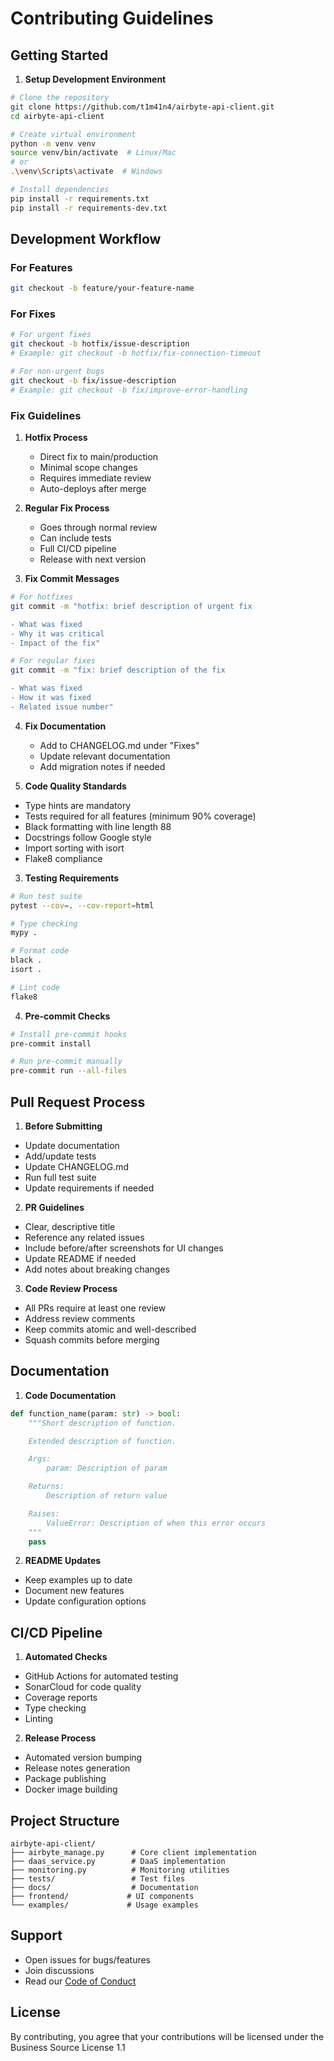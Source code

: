 # Contributing Guidelines

## Getting Started

1. **Setup Development Environment**
```bash
# Clone the repository
git clone https://github.com/t1m41n4/airbyte-api-client.git
cd airbyte-api-client

# Create virtual environment
python -m venv venv
source venv/bin/activate  # Linux/Mac
# or
.\venv\Scripts\activate  # Windows

# Install dependencies
pip install -r requirements.txt
pip install -r requirements-dev.txt
```

## Development Workflow

### For Features
```bash
git checkout -b feature/your-feature-name
```

### For Fixes
```bash
# For urgent fixes
git checkout -b hotfix/issue-description
# Example: git checkout -b hotfix/fix-connection-timeout

# For non-urgent bugs
git checkout -b fix/issue-description
# Example: git checkout -b fix/improve-error-handling
```

### Fix Guidelines
1. **Hotfix Process**
   - Direct fix to main/production
   - Minimal scope changes
   - Requires immediate review
   - Auto-deploys after merge

2. **Regular Fix Process**
   - Goes through normal review
   - Can include tests
   - Full CI/CD pipeline
   - Release with next version

3. **Fix Commit Messages**
```bash
# For hotfixes
git commit -m "hotfix: brief description of urgent fix

- What was fixed
- Why it was critical
- Impact of the fix"

# For regular fixes
git commit -m "fix: brief description of the fix

- What was fixed
- How it was fixed
- Related issue number"
```

4. **Fix Documentation**
   - Add to CHANGELOG.md under "Fixes"
   - Update relevant documentation
   - Add migration notes if needed

2. **Code Quality Standards**
- Type hints are mandatory
- Tests required for all features (minimum 90% coverage)
- Black formatting with line length 88
- Docstrings follow Google style
- Import sorting with isort
- Flake8 compliance

3. **Testing Requirements**
```bash
# Run test suite
pytest --cov=. --cov-report=html

# Type checking
mypy .

# Format code
black .
isort .

# Lint code
flake8
```

4. **Pre-commit Checks**
```bash
# Install pre-commit hooks
pre-commit install

# Run pre-commit manually
pre-commit run --all-files
```

## Pull Request Process

1. **Before Submitting**
- Update documentation
- Add/update tests
- Update CHANGELOG.md
- Run full test suite
- Update requirements if needed

2. **PR Guidelines**
- Clear, descriptive title
- Reference any related issues
- Include before/after screenshots for UI changes
- Update README if needed
- Add notes about breaking changes

3. **Code Review Process**
- All PRs require at least one review
- Address review comments
- Keep commits atomic and well-described
- Squash commits before merging

## Documentation

1. **Code Documentation**
```python
def function_name(param: str) -> bool:
    """Short description of function.

    Extended description of function.

    Args:
        param: Description of param

    Returns:
        Description of return value

    Raises:
        ValueError: Description of when this error occurs
    """
    pass
```

2. **README Updates**
- Keep examples up to date
- Document new features
- Update configuration options

## CI/CD Pipeline

1. **Automated Checks**
- GitHub Actions for automated testing
- SonarCloud for code quality
- Coverage reports
- Type checking
- Linting

2. **Release Process**
- Automated version bumping
- Release notes generation
- Package publishing
- Docker image building

## Project Structure
```
airbyte-api-client/
├── airbyte_manage.py      # Core client implementation
├── daas_service.py        # DaaS implementation
├── monitoring.py          # Monitoring utilities
├── tests/                 # Test files
├── docs/                  # Documentation
├── frontend/             # UI components
└── examples/             # Usage examples
```

## Support

- Open issues for bugs/features
- Join discussions
- Read our [Code of Conduct](CODE_OF_CONDUCT.md)

## License

By contributing, you agree that your contributions will be licensed under the Business Source License 1.1
